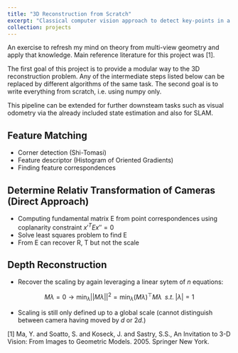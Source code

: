 ```yaml
---
title: "3D Reconstruction from Scratch"
excerpt: "Classical computer vision approach to detect key-points in a pair of images; establish correspondences between key-points in both images; compute the essential matrix and finally recover 3D coordinates of key-points.<br/><img width=800px src='/images/key_point_matching.png'>"
collection: projects
---
```


An exercise to refresh my mind on theory from multi-view geometry and apply that knowledge. Main reference literature for this project was [1].

The first goal of this project is to provide a modular way to the 3D reconstruction problem. Any of the intermediate steps listed below can be replaced by different algorithms of the same task. The second goal is to write everything from scratch, i.e. using numpy only.

This pipeline can be extended for further downsteam tasks such as visual odometry via the already included state estimation and also for SLAM.

## Feature Matching

 - Corner detection (Shi-Tomasi)
 - Feature descriptor (Histogram of Oriented Gradients)
 - Finding feature correspondences

## Determine Relativ Transformation of Cameras (Direct Approach)

 - Computing fundamental matrix E from point correspondences using coplanarity constraint $x'^T E x'' = 0$
 - Solve least squares problem to find E
 - From E can recover R, T but not the scale

## Depth Reconstruction

 - Recover the scaling by again leveraging a linear sytem of $n$ equations:

$$  M \lambda = 0 \rightarrow  \min_{\lambda} || M \lambda ||^2 = \min_{\lambda} (M \lambda)^{\top} M \lambda \;\; s.t. \; |\lambda| = 1 $$

- Scaling is still only defined up to a global scale (cannot distinguish between camera having moved by $d$ or $2d$.)

[1] Ma, Y. and Soatto, S. and Koseck, J. and Sastry, S.S., An Invitation to 3-D Vision: From Images to Geometric Models. 2005. Springer New York.